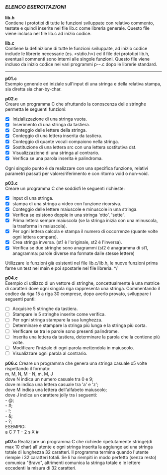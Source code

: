 ### *ELENCO ESERCITAZIONI*

**lib.h**   
Contiene i prototipi di tutte le funzioni sviluppate con relativo commento, testate e quindi inserite nel file lib.c come libreria generale. Questo file viene incluso nel file lib.c ad inizio codice.  

**lib.c**   
Contiene la definizione di tutte le funzioni sviluppate, ad inizio codice include le librerie necessarie (es. <stdio.h>) ed il file dei prototipi lib.h, eventuali commenti sono interni alle singole funzioni. Questo file viene incluso da inizio codice nei vari programmi p--.c dopo le librerie standard.

---

**p01.c**  
Esempio generale ed iniziale sull'input di una stringa e della relativa stampa, sia diretta sia char-by-char.

**p02.c**   
Creare un programma C che sfruttando la conoscenza delle stringhe permetta le seguenti funzioni:
- [x] Inizializzazione di una stringa vuota.
- [x] Inserimento di una stringa da tastiera.
- [x] Conteggio delle lettere della stringa.
- [x] Conteggio di una lettera inserita da tastiera.
- [x] Conteggio di quante vocali compaiono nella stringa.
- [x] Sostituzione di una lettera src con una lettera sostitutiva dst.
- [x] Visualizzazione di una stringa al contrario.
- [x] Verifica se una parola inserita è palindroma.

Ogni singolo punto è da realizzare con una specifica funzione, relativi parametri passati per valore/riferimento e con ritorno void o non-void.

**p03.c**   
Creare un programma C che soddisfi le seguenti richieste:
- [x] input di una stringa.
- [x] stampa di una stringa a video con funzione ricorsiva.
- [x] Conteggio delle lettere maiuscole e minuscole in una stringa.
- [x] Verifica se esistono doppie in una stringa 'otto', 'sette'.
- [x] Prima lettera sempre maiuscola (se la stringa inizia con una minuscola, la trasforma in maiuscola).
- [x] Per ogni lettera calcola e stampa il numero di occorrenze (quante volte ogni lettera compare).
- [x] Crea stringa inversa. (st1 è l'originale, st2 è l'inversa).
- [x] Verifica se due stringhe sono anagrammi (st2 è anagramma di st1, anagramma: parole diverse ma formate dalle stesse lettere)

Utilizzare le funzioni già esistenti nel file lib.c/lib.h, le nuove funzioni prima farne un test nel main e poi spostarle nel file libreria.
*/

**p04.c**  
Esempio di utilizzo di un vettore di stringhe, concettualmente è una matrice di caratteri dove ogni singola riga rappresenta una stringa.
Commentando il codice da riga 15 a riga 30 comprese, dopo averlo provato, sviluppare i seguenti punti:
- [ ] Acquisire 5 stringhe da tastiera.
- [ ] Stampare le 5 stringhe inserite come verifica.
- [ ] Per ogni stringa stampare la sua lunghezza.
- [ ] Determinare e stampare la stringa più lunga e la stringa più corta.
- [ ] Verificare se tra le parole sono presenti palindrome.
- [ ] Inserita una lettera da tastiera, determinare la parola che la contiene più volte.
- [ ] Modificare l'iniziale di ogni parola mettendola in maiuscolo.
- [ ] Visualizzare ogni parola al contrario.

**p06.c**
Creare un programma che genera una stringa casuale x5 volte rispettando il formato:  
	m, M, N, M - N, m, M, J  
	dove N indica un numero casuale tra 0 e 9;  
	dove m indica una lettera casuale tra 'a' e 'z';  
	dove M indica una lettera dell'alfabeto maiuscolo;  
	dove J indica un carattere jolly tra i seguenti:  
	- @;  
	- #;  
	- !;  
	- &;  
	- ?;   
	ESEMPIO:  
		a C 7 T - 2 s X #

**p07.c**
Realizzare un programma C che richiede ripetutamente stringe(di max 10 char) all'utente e ogni stringa inserita la aggiunge ad una stringa totale di lunghezza 32 caratteri. Il programma termina quando l'utente riempie i 32 caratteri totali. Se li ha riempiti in modo perfetto (senza resto) comunica "Bravo", altrimenti comunica la stringa totale e le lettere eccedenti la misura di 32 caratteri.